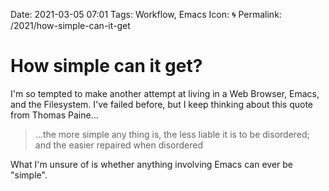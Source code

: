 Date: 2021-03-05 07:01
Tags: Workflow, Emacs
Icon: 🌀
Permalink: /2021/how-simple-can-it-get

# How simple can it get? 

I'm so tempted to make another attempt at living in a Web Browser, Emacs, and the Filesystem. I've failed before, but I keep thinking about this quote from Thomas Paine...

> ...the more simple any thing is, the less liable it is to be disordered; and the easier repaired when disordered

What I'm unsure of is whether anything involving Emacs can ever be "simple".

